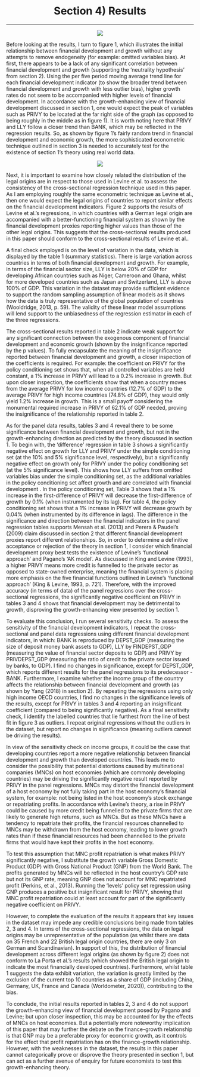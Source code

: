 <h1 align="center"> Section 4) Results </h1> 
<hr />  

<p align="center">
  <img src="https://user-images.githubusercontent.com/79361165/108626767-c155ea80-7449-11eb-8a92-d477e2b30b44.JPG">
</p>

Before looking at the results, I turn to figure 1, which illustrates the initial relationship between financial development and growth without any attempts to remove endogeneity (for example: omitted variables bias). At first, there appears to be a lack of any significant correlation between financial development and growth (supporting the ‘neutrality hypothesis’ from section 2). Using the per five period moving average trend line for each financial development indicator (to show the broader trend between financial development and growth with less outlier bias), higher growth rates do not seem to be accompanied with higher levels of financial development. In accordance with the growth-enhancing view of financial development discussed in section 1, one would expect the peak of variables such as PRIVY to be located at the far right side of the graph (as opposed to being roughly in the middle as in figure 1). It is worth noting here that PRIVY and LLY follow a closer trend than BANK, which may be reflected in the regression results. So, as shown by figure 1’s fairly random trend in financial development and economic growth, the more sophisticated econometric technique outlined in section 3 is needed to accurately test for the existence of section 1’s theory using real world data.  

<p align="center">
  <img src="https://user-images.githubusercontent.com/79361165/108626833-32959d80-744a-11eb-91bc-b3c217508c1d.JPG">
</p>

Next, it is important to examine how closely related the distribution of the legal origins are in respect to those used in Levine et al. to assess the consistency of the cross-sectional regression technique used in this paper. As I am employing roughly the same econometric technique as Levine et al., then one would expect the legal origins of countries to report similar effects on the financial development indicators. Figure 2 supports the results of Levine et al.’s regressions, in which countries with a German legal origin are accompanied with a better-functioning financial system as shown by the financial development proxies reporting higher values than those of the other legal origins. This suggests that the cross-sectional results produced in this paper should conform to the cross-sectional results of Levine et al..

A final check employed is on the level of variation in the data, which is displayed by the table 1 (summary statistics). There is large variation across countries in terms of both financial development and growth. For example, in terms of the financial sector size, LLY is below 20% of GDP for developing African countries such as Niger, Cameroon and Ghana, whilst for more developed countries such as Japan and Switzerland, LLY is above 100% of GDP.  This variation in the dataset may provide sufficient evidence to support the random sampling assumption of linear models as it shows how the data is truly representative of the global population of countries (Wooldridge, 2013, p. 59). The validity of these linear model assumptions will lend support to the unbiasedness of the regression estimator in each of the three regressions.  
 
The cross-sectional results reported in table 2 indicate weak support for any significant connection between the exogenous component of financial development and economic growth (shown by the insignificance reported by the p values). To fully encapsulate the meaning of the insignificance reported between financial development and growth, a closer inspection of the coefficients is required. For example: the coefficient on PRIVY for the policy conditioning set shows that, when all controlled variables are held constant, a 1% increase in PRIVY will lead to a 0.2% increase in growth. But upon closer inspection, the coefficients show that when a country moves from the average PRIVY for low income countries (12.7% of GDP) to the average PRIVY for high income countries (74.8% of GDP), they would only yield 1.2% increase in growth. This is a small payoff considering the monumental required increase in PRIVY of 62.1% of GDP needed, proving the insignificance of the relationship reported in table 2.  

As for the panel data results, tables 3 and 4 reveal there to be some significance between financial development and growth, but not in the growth-enhancing direction as predicted by the theory discussed in section 1. To begin with, the ‘difference’ regression in table 3 shows a significantly negative effect on growth for LLY and PRIVY under the simple conditioning set (at the 10% and 5% significance level, respectively), but a significantly negative effect on growth only for PRIVY under the policy conditioning set (at the 5% significance level). This shows how LLY suffers from omitted variables bias under the simple conditioning set, as the additional variables in the policy conditioning set affect growth and are correlated with financial development . In the policy conditioning set, Table 3 shows that a 1% increase in the first-difference of PRIVY will decrease the first-difference of growth by 0.1% (when instrumented by its lag). For table 4, the policy conditioning set shows that a 1% increase in PRIVY will decrease growth by 0.04% (when instrumented by its difference in lags). The difference in the significance and direction between the financial indicators in the panel regression tables supports Mensah et al. (2013) and Perera & Paudel’s (2009) claim discussed in section 2 that different financial development proxies report different relationships. So, in order to determine a definitive acceptance or rejection of the theory in section 1, I consider which financial development proxy best tests the existence of Levine’s ‘functional approach’ and Pagano’s ‘AK model’. As discussed in King and Levine (1993), a higher PRIVY means more credit is funnelled to the private sector as opposed to state-owned enterprise, meaning the financial system is placing more emphasis on the five financial functions outlined in Levine’s ‘functional approach’  (King & Levine, 1993, p. 721). Therefore, with the improved accuracy (in terms of data) of the panel regressions over the cross-sectional regressions, the significantly negative coefficient on PRIVY in tables 3 and 4 shows that financial development may be detrimental to growth, disproving the growth-enhancing view presented by section 1.  

To evaluate this conclusion, I run several sensitivity checks. To assess the sensitivity of the financial development indicators, I repeat the cross-sectional and panel data regressions using different financial development indicators, in which: BANK is reproduced by DEPST_GDP (measuring the size of deposit money bank assets to GDP), LLY by FINDEPST_GDP (measuring the value of financial sector deposits to GDP) and PRIVY by PRIVDEPST_GDP (measuring the ratio of credit to the private sector issued by banks, to GDP).  I find no changes in significance, except for DEPST_GDP, which reports different results for the panel regressions to its predecessor -  BANK. Furthermore, I examine whether the income group of the country affects the relationship between financial development and growth (as shown by Yang (2018) in section 2). By repeating the regressions using only high income OECD countries, I find no changes in the significance levels of the results, except for PRIVY in tables 3 and 4 reporting an insignificant coefficient (compared to being significantly negative). As a final sensitivity check, I identify the labelled countries that lie furthest from the line of best fit in figure 3 as outliers. I repeat original regressions without the outliers in the dataset, but report no changes in significance (meaning outliers cannot be driving the results).  

In view of the sensitivity check on income groups, it could be the case that developing countries report a more negative relationship between financial development and growth than developed countries. This leads me to consider the possibility that potential distortions caused by multinational companies (MNCs) on host economies (which are commonly developing countries) may be driving the significantly negative result reported by PRIVY in the panel regressions. MNCs may distort the financial development of a host economy by not fully taking part in the host economy’s financial system, for example: not being listed in the host economy’s stock exchange or repatriating profits. In accordance with Levine’s theory, a rise in PRIVY could be caused by more credit being funnelled to the private firms that are likely to generate high returns, such as MNCs. But as these MNCs have a tendency to repatriate their profits, the financial resources channelled to MNCs may be withdrawn from the host economy, leading to lower growth rates than if these financial resources had been channelled to the private firms that would have kept their profits in the host economy.  

To test this assumption that MNC profit repatriation is what makes PRIVY significantly negative, I substitute the growth variable Gross Domestic Product (GDP) with Gross National Product (GNP)  from the World Bank. The profits generated by MNCs will be reflected in the host country’s GDP rate but not its GNP rate, meaning GNP does not account for MNC repatriated profit (Perkins, et al., 2013). Running the ‘levels’ policy set regression using GNP produces a positive but insignificant result for PRIVY, showing that MNC profit repatriation could at least account for part of the significantly negative coefficient on PRIVY.  

However, to complete the evaluation of the results it appears that key issues in the dataset may impede any credible conclusions being made from tables 2, 3 and 4. In terms of the cross-sectional regressions, the data on legal origins may be unrepresentative of the population (as whilst there are data on 35 French and 22 British legal origin countries, there are only 3 on German and Scandinavian). In support of this, the distribution of financial development across different legal origins (as shown by figure 2) does not conform to La Porta et al.’s results (which showed the British legal origin to indicate the most financially developed countries). Furthermore, whilst table 1 suggests the data exhibit variation, the variation is greatly limited by the exclusion of the current top 10 countries as a share of GDP (including China, Germany, UK, France and Canada (Worldometer, 2020)), contributing to the bias.  

To conclude, the initial results reported in tables 2, 3 and 4 do not support the growth-enhancing view of financial development posed by Pagano and Levine; but upon closer inspection, this may be accounted for by the effects of MNCs on host economies. But a potentially more noteworthy implication of this paper that may further the debate on the finance-growth relationship is that GNP may be a preferable proxy for economic growth, as it controls for the effect that profit repatriation has on the finance-growth relationship. However, with the weaknesses in the dataset, the results in this paper cannot categorically prove or disprove the theory presented in section 1, but can act as a further avenue of enquiry for future economists to test this growth-enhancing theory.  
